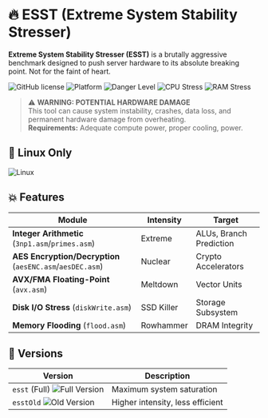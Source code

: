 # 🔥 ESST (Extreme System Stability Stresser) 

**Extreme System Stability Stresser (ESST)** is a brutally aggressive benchmark designed to push server hardware to its absolute breaking point. Not for the faint of heart.

![GitHub license](https://img.shields.io/badge/license-MIT-red)
![Platform](https://img.shields.io/badge/Platform-Linux%20Only-red)
![Danger Level](https://img.shields.io/badge/DANGER-Hardware%20Damage%20Risk-orange)
![CPU Stress](https://img.shields.io/badge/CPU%20Stress-Maximum%20Thermals-red)
![RAM Stress](https://img.shields.io/badge/RAM%20Stress-Rowhammer%20Enabled-critical)

> ⚠️ **WARNING: POTENTIAL HARDWARE DAMAGE**  
> This tool can cause system instability, crashes, data loss, and permanent hardware damage from overheating.  
> **Requirements:** Adequate compute power, proper cooling, power.

## 🐧 Linux Only
![Linux](https://img.shields.io/badge/Compatibility-Linux%20Only-important)

## 💥 Features

| Module | Intensity | Target |
|--------|-----------|--------|
| **Integer Arithmetic** (`3np1.asm`/`primes.asm`) | Extreme | ALUs, Branch Prediction |
| **AES Encryption/Decryption** (`aesENC.asm`/`aesDEC.asm`)|  Nuclear | Crypto Accelerators |
| **AVX/FMA Floating-Point** (`avx.asm`) | Meltdown | Vector Units |
| **Disk I/O Stress** (`diskWrite.asm`) | SSD Killer | Storage Subsystem |
| **Memory Flooding** (`flood.asm`) | Rowhammer | DRAM Integrity |

## 🚀 Versions

| Version | Description |
|---------|-------------|
| `esst` (Full) ![Full Version](https://img.shields.io/badge/Version-Full%20Destruction-red) | Maximum system saturation |
| `esstOld` ![Old Version](https://img.shields.io/badge/Version-Legacy%20Pain-orange) | Higher intensity, less efficient |
